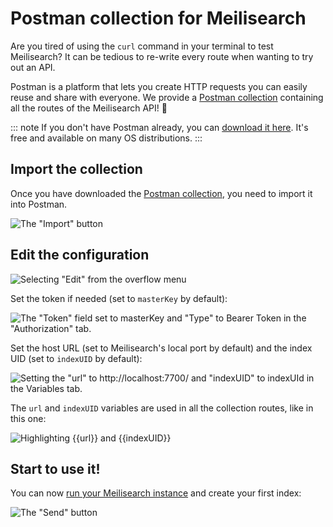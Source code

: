 # Postman collection for Meilisearch

Are you tired of using the `curl` command in your terminal to test Meilisearch? It can be tedious to re-write every route when wanting to try out an API.

Postman is a platform that lets you create HTTP requests you can easily reuse and share with everyone. We provide a <a href="/postman/meilisearch-collection.json" download="meilisearch-postman-collection.json">Postman collection</a> containing all the routes of the Meilisearch API! 🚀

::: note
If you don't have Postman already, you can [download it here](https://www.postman.com/downloads/).
It's free and available on many OS distributions.
:::

## Import the collection

Once you have downloaded the [Postman collection](/postman/meilisearch-collection.json), you need to import it into Postman.

![The "Import" button](/postman/import.png)

## Edit the configuration

![Selecting "Edit" from the overflow menu](/postman/edit.png)

Set the token if needed (set to `masterKey` by default):

![The "Token" field set to masterKey and "Type" to Bearer Token in the "Authorization" tab.](/postman/set_token.png)

Set the host URL (set to Meilisearch's local port by default) and the index UID (set to `indexUID` by default):

![Setting the "url" to http://localhost:7700/ and "indexUID" to indexUId in the Variables tab.](/postman/set_variables.png)

The `url` and `indexUID` variables are used in all the collection routes, like in this one:

![Highlighting {{url}} and {{indexUID}}](/postman/url.png)

## Start to use it!

You can now [run your Meilisearch instance](/learn/getting_started/quick_start.md#setup-and-installation) and create your first index:

![The "Send" button](/postman/create_index.png)

